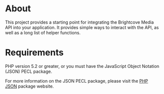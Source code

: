 About
=====

This project provides a starting point for integrating the Brightcove Media
API into your application. It provides simple ways to interact with the
API, as well as a long list of helper functions.

Requirements
============

PHP version 5.2 or greater, or you must have the JavaScript Object Notation
(JSON) PECL package.

For more information on the JSON PECL package, please visit the
[PHP JSON](http://www.php.net/json) package website.